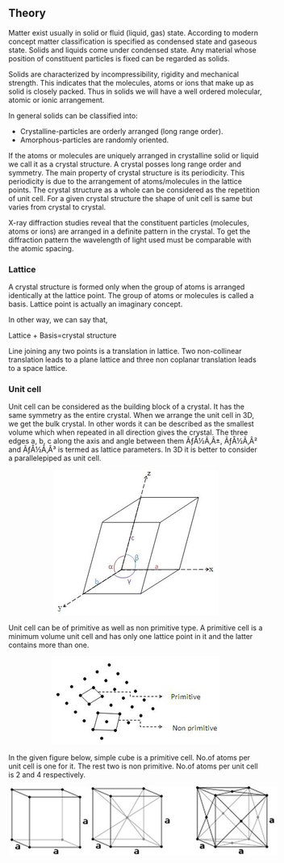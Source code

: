 ## Theory 

Matter exist usually in solid or fluid (liquid, gas) state. According to modern concept matter classification is specified as condensed state and gaseous state. Solids and liquids come under condensed state. Any material whose position of constituent particles is fixed can be regarded as solids.

 

Solids are characterized by incompressibility, rigidity and mechanical strength. This indicates that the molecules, atoms or ions that make up as solid is closely packed. Thus in solids we will have a well ordered molecular, atomic or ionic arrangement.

In general solids can be classified into:

 

- Crystalline-particles are orderly arranged (long range order).
- Amorphous-particles are randomly oriented.
 

If the atoms or molecules are uniquely arranged in crystalline solid or liquid we call it as a crystal structure. A crystal posses long range order and symmetry. The main property of crystal structure is its periodicity. This periodicity is due to the arrangement of atoms/molecules in the lattice points. The crystal structure as a whole can be considered as the repetition of unit cell. For a given crystal structure the shape of unit cell is same but varies from crystal to crystal.

 

X-ray diffraction studies reveal that the constituent particles (molecules, atoms or ions) are arranged in a definite pattern in the crystal. To get the diffraction pattern the wavelength of light used must be comparable with the atomic spacing.

### Lattice
 

A crystal structure is formed only when the group of atoms is arranged identically at the lattice point. The group of atoms or molecules is called a basis. Lattice point is actually an imaginary concept.


 

 

In other way, we can say that,

Lattice + Basis=crystal structure

 

Line joining any two points is a translation in lattice. Two non-collinear translation leads to a plane lattice and three non coplanar translation leads to a space lattice.

### Unit cell
 

Unit cell can be considered as the building block of a crystal. It has the same symmetry as the entire crystal. When we arrange the unit cell in 3D, we get the bulk crystal. In other words it can be described as the smallest volume which when repeated in all direction gives the crystal. The three edges a, b, c along the axis and angle between them ÃƒÅ½Ã‚Â±, ÃƒÅ½Ã‚Â² and ÃƒÅ½Ã‚Â³ is termed as lattice parameters. In 3D it is better to consider a parallelepiped as unit cell.

 
<div style="display: block; margin-left: auto; margin-right: auto; text-align: center; width: fit-content;"><img src="./images/figure1.jpg" alt="Figure 1" style="max-width: 600px; height: auto;"><p style="text-align: center; font-size: smaller; font-style: italic;"> </p></div>



Unit cell can be of primitive as well as non primitive type. A primitive cell is a minimum volume unit cell and has only one lattice point in it and the latter contains more than one.

<div style="display: block; margin-left: auto; margin-right: auto; text-align: center; width: fit-content;"><img src="./images/figure2.jpg" alt="Figure 2" style="max-width: 600px; height: auto;"><p style="text-align: center; font-size: smaller; font-style: italic;"> </p></div>

In the given figure below, simple cube is a primitive cell. No.of atoms per unit cell is one for it. The rest two is non primitive. No.of atoms per unit cell is 2 and 4 respectively.

<div style="display: block; margin-left: auto; margin-right: auto; text-align: center; width: fit-content;"><img src="./images/figure3.jpg" alt="Figure 3" style="max-width: 600px; height: auto;"><p style="text-align: center; font-size: smaller; font-style: italic;"> </p></div>


